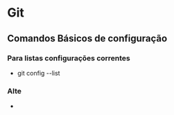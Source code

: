 # Git

## Comandos Básicos de configuração

### Para listas configurações correntes
- git config --list 

### Alte
-